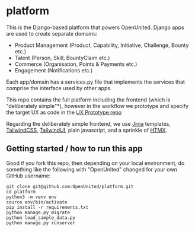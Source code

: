# platform

This is the Django-based platform that powers OpenUnited. Django apps are used to create separate domains:

- Product Management (Product, Capability, Initiative, Challenge, Bounty etc.)
- Talent (Person, Skill, BountyClaim etc.)
- Commerce (Organisation, Points & Payments etc.)
- Engagement (Notifications etc.)

Each app/domain has a services.py file that implements the services that comprise the interface used by other apps.

This repo contains the full platform including the frontend (which is "deliberately simple"*), however in the workflow we prototype and specify the target UX as code in the [UX Prototype repo](https://github.com/OpenUnited/ux-prototype)

Regarding the deliberately simple frontend, we use [Jinja](https://jinja.palletsprojects.com/en/3.1.x/) templates, [TailwindCSS](https://tailwindcss.com/), [TailwindUI](https://tailwindui.com/), plain javascript, and a sprinkle of [HTMX](https://htmx.org/).

## Getting started / how to run this app

Good if you fork this repo, then depending on your local environment, do something like the following with "OpenUnited" changed for your own GitHub username:

```
git clone git@github.com:OpenUnited/platform.git
cd platform
python3 -m venv env
source env/bin/activate
pip install -r requirements.txt
python manage.py migrate
python load_sample_data.py
python manage.py runserver
```

